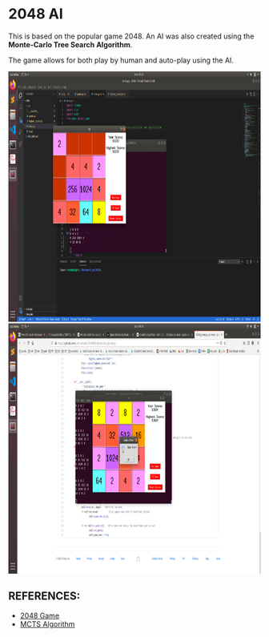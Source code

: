 # 2048 AI

This is based on the popular game 2048.
An AI was also created using the **Monte-Carlo Tree Search Algorithm**.

The game allows for both play by human and auto-play using the AI.




<img src="game_img/img2.png" width="900" height="500">
<img src="game_img/img1.png" width="900" height="500">



## REFERENCES:
- [2048 Game](https://play2048.co/)
- [MCTS Algorithm](https://en.wikipedia.org/wiki/Monte_Carlo_tree_search)

